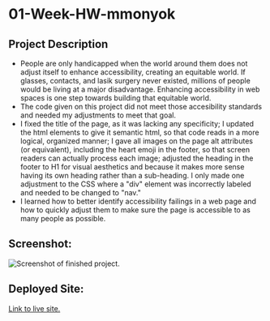 # 01-Week-HW-mmonyok

## Project Description
- People are only handicapped when the world around them does not adjust itself to enhance accessibility, creating an equitable world. If glasses, contacts, and lasik surgery never existed, millions of people would be living at a major disadvantage. Enhancing accessibility in web spaces is one step towards building that equitable world.
- The code given on this project did not meet those accesibility standards and needed my adjustments to meet that goal.
- I fixed the title of the page, as it was lacking any specificity; I updated the html elements to give it semantic html, so that code reads in a more logical, organized manner; I gave all images on the page alt attributes (or equivalent), including the heart emoji in the footer, so that screen readers can actually process each image; adjusted the heading in the footer to H1 for visual aesthetics and because it makes more sense having its own heading rather than a sub-heading. I only made one adjustment to the CSS where a "div" element was incorrectly labeled and needed to be changed to "nav."
- I learned how to better identify accessibility failings in a web page and how to quickly adjust them to make sure the page is accessible to as many people as possible.

## Screenshot:
![Screenshot of finished project.](./images/screenshot.png)

## Deployed Site:
[Link to live site.](https://mmonyok.github.io/01-Week-HW-mmonyok/)